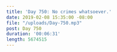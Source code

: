 ```yaml
---
title: 'Day 750: No crimes whatsoever.'
date: 2019-02-08 15:35:00 -08:00
file: "/uploads/Day-750.mp3"
post: Day 750
duration: '00:06:31'
length: 5674515
---
```



